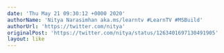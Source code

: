 ```yaml
---
date: 'Thu May 21 09:30:12 +0000 2020'
authorName: 'Nitya Narasimhan aka.ms/learntv #LearnTV #MSBuild'
authorUrl: 'https://twitter.com/nitya'
originalPost: 'https://twitter.com/nitya/status/1263401697130491905'
layout: like
---
```

